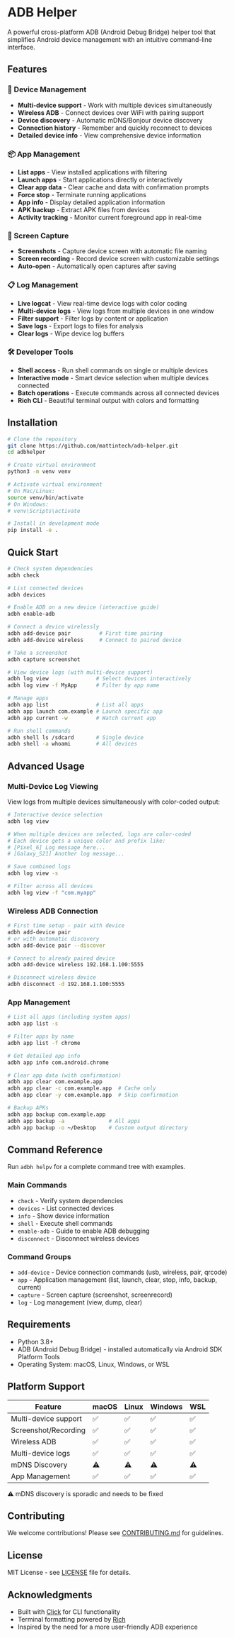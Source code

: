 # ADB Helper

A powerful cross-platform ADB (Android Debug Bridge) helper tool that simplifies Android device management with an intuitive command-line interface.

## Features

### 📱 Device Management
- **Multi-device support** - Work with multiple devices simultaneously
- **Wireless ADB** - Connect devices over WiFi with pairing support
- **Device discovery** - Automatic mDNS/Bonjour device discovery
- **Connection history** - Remember and quickly reconnect to devices
- **Detailed device info** - View comprehensive device information

### 📦 App Management
- **List apps** - View installed applications with filtering
- **Launch apps** - Start applications directly or interactively
- **Clear app data** - Clear cache and data with confirmation prompts
- **Force stop** - Terminate running applications
- **App info** - Display detailed application information
- **APK backup** - Extract APK files from devices
- **Activity tracking** - Monitor current foreground app in real-time

### 📸 Screen Capture
- **Screenshots** - Capture device screen with automatic file naming
- **Screen recording** - Record device screen with customizable settings
- **Auto-open** - Automatically open captures after saving

### 📋 Log Management
- **Live logcat** - View real-time device logs with color coding
- **Multi-device logs** - View logs from multiple devices in one window
- **Filter support** - Filter logs by content or application
- **Save logs** - Export logs to files for analysis
- **Clear logs** - Wipe device log buffers

### 🛠️ Developer Tools
- **Shell access** - Run shell commands on single or multiple devices
- **Interactive mode** - Smart device selection when multiple devices connected
- **Batch operations** - Execute commands across all connected devices
- **Rich CLI** - Beautiful terminal output with colors and formatting

## Installation

```bash
# Clone the repository
git clone https://github.com/mattintech/adb-helper.git
cd adbhelper

# Create virtual environment
python3 -m venv venv

# Activate virtual environment
# On Mac/Linux:
source venv/bin/activate
# On Windows:
# venv\Scripts\activate

# Install in development mode
pip install -e .
```

## Quick Start

```bash
# Check system dependencies
adbh check

# List connected devices
adbh devices

# Enable ADB on a new device (interactive guide)
adbh enable-adb

# Connect a device wirelessly
adbh add-device pair         # First time pairing
adbh add-device wireless     # Connect to paired device

# Take a screenshot
adbh capture screenshot

# View device logs (with multi-device support)
adbh log view               # Select devices interactively
adbh log view -f MyApp      # Filter by app name

# Manage apps
adbh app list               # List all apps
adbh app launch com.example # Launch specific app
adbh app current -w         # Watch current app

# Run shell commands
adbh shell ls /sdcard       # Single device
adbh shell -a whoami        # All devices
```

## Advanced Usage

### Multi-Device Log Viewing

View logs from multiple devices simultaneously with color-coded output:

```bash
# Interactive device selection
adbh log view

# When multiple devices are selected, logs are color-coded
# Each device gets a unique color and prefix like:
# [Pixel_6] Log message here...
# [Galaxy_S21] Another log message...

# Save combined logs
adbh log view -s

# Filter across all devices
adbh log view -f "com.myapp"
```

### Wireless ADB Connection

```bash
# First time setup - pair with device
adbh add-device pair
# or with automatic discovery
adbh add-device pair --discover

# Connect to already paired device
adbh add-device wireless 192.168.1.100:5555

# Disconnect wireless device
adbh disconnect -d 192.168.1.100:5555
```

### App Management

```bash
# List all apps (including system apps)
adbh app list -s

# Filter apps by name
adbh app list -f chrome

# Get detailed app info
adbh app info com.android.chrome

# Clear app data (with confirmation)
adbh app clear com.example.app
adbh app clear -c com.example.app  # Cache only
adbh app clear -y com.example.app  # Skip confirmation

# Backup APKs
adbh app backup com.example.app
adbh app backup -a              # All apps
adbh app backup -o ~/Desktop    # Custom output directory
```

## Command Reference

Run `adbh helpv` for a complete command tree with examples.

### Main Commands
- `check` - Verify system dependencies
- `devices` - List connected devices
- `info` - Show device information
- `shell` - Execute shell commands
- `enable-adb` - Guide to enable ADB debugging
- `disconnect` - Disconnect wireless devices

### Command Groups
- `add-device` - Device connection commands (usb, wireless, pair, qrcode)
- `app` - Application management (list, launch, clear, stop, info, backup, current)
- `capture` - Screen capture (screenshot, screenrecord)
- `log` - Log management (view, dump, clear)

## Requirements

- Python 3.8+
- ADB (Android Debug Bridge) - installed automatically via Android SDK Platform Tools
- Operating System: macOS, Linux, Windows, or WSL

## Platform Support

| Feature | macOS | Linux | Windows | WSL |
|---------|-------|-------|---------|-----|
| Multi-device support | ✅ | ✅ | ✅ | ✅ |
| Screenshot/Recording | ✅ | ✅ | ✅ | ✅ |
| Wireless ADB | ✅ | ✅ | ✅ | ✅ |
| Multi-device logs | ✅ | ✅ | ✅ | ✅ |
| mDNS Discovery | ⚠️ | ⚠️ | ⚠️ | ⚠️ |
| App Management | ✅ | ✅ | ✅ | ✅ |

⚠️ mDNS discovery is sporadic and needs to be fixed

## Contributing

We welcome contributions! Please see [CONTRIBUTING.md](CONTRIBUTING.md) for guidelines.

## License

MIT License - see [LICENSE](LICENSE) file for details.

## Acknowledgments

- Built with [Click](https://click.palletsprojects.com/) for CLI functionality
- Terminal formatting powered by [Rich](https://github.com/Textualize/rich)
- Inspired by the need for a more user-friendly ADB experience
